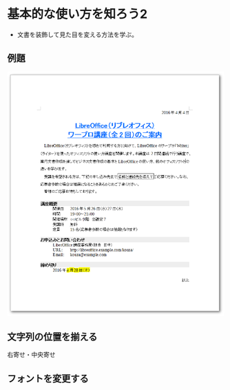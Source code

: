 # 基本的な使い方を知ろう2

- 文書を装飾して見た目を変える方法を学ぶ。

## 例題

![例題](../files/writer-sample1-after.png)


## 文字列の位置を揃える

右寄せ・中央寄せ


## フォントを変更する


##


